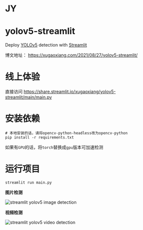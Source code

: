 # JY
# yolov5-streamlit

Deploy [YOLOv5](https://github.com/ultralytics/yolov5/releases/tag/v5.0) detection with [Streamlit](https://github.com/streamlit/streamlit)

博文地址： <https://xugaoxiang.com/2021/08/27/yolov5-streamlit/>

# 线上体验

直接访问 <https://share.streamlit.io/xugaoxiang/yolov5-streamlit/main/main.py>

# 安装依赖

```
# 本地安装的话，请将opencv-python-headless改为opencv-python
pip install -r requirements.txt
```

如果有`GPU`的话，将`torch`替换成`gpu`版本可加速检测

# 运行项目

```
streamlit run main.py
```

**图片检测**

![streamlit yolov5 image detection](data/images/image.png)

**视频检测**

![streamlit yolov5 video detection](data/images/video.png)
